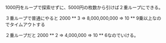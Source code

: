 
1000円をループで探索せずに、5000円の枚数から引けば２重ループにできる。

３重ループで普通にやると 2000 ** 3 => 8,000,000,000 => 10 ** 9乗以上なのでタイムアウトする

２重ループだと 2000 ** 2 => 4,000,000 => 10 ** 6なのでいける。